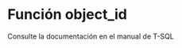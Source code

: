 ﻿---
FunctionName: "object_id"
FunctionType: "SQL"
Autogenerated: true
---

# Función  object_id

Consulte la documentación en el manual de T-SQL
